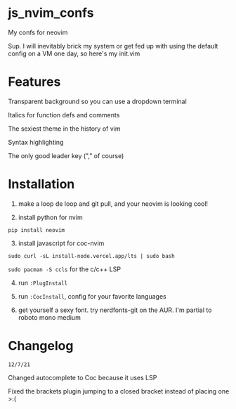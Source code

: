 # js_nvim_confs
My confs for neovim


Sup. I will inevitably brick my system or get fed up with using the default
config on a VM one day, so here's my init.vim

# Features
Transparent background so you can use a dropdown terminal

Italics for function defs and comments

The sexiest theme in the history of vim

Syntax highlighting

The only good leader key ("," of course)

# Installation

1. make a loop de loop and git pull, and your neovim is looking cool!

2. install python for nvim

```pip install neovim```

3. install javascript for coc-nvim

```sudo curl -sL install-node.vercel.app/lts | sudo bash```

```sudo pacman -S ccls``` for the c/c++ LSP

4. run ```:PlugInstall```

5. run ```:CocInstall```, config for your favorite languages

6. get yourself a sexy font. try nerdfonts-git on the AUR. I'm partial to roboto mono medium

# Changelog

```12/7/21```

Changed autocomplete to Coc because it uses LSP

Fixed the brackets plugin jumping to a closed bracket instead of placing one >:(

